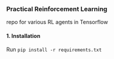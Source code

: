 ### Practical Reinforcement Learning

repo for various RL agents in Tensorflow

#### 1. Installation

Run ```pip install -r requirements.txt```
